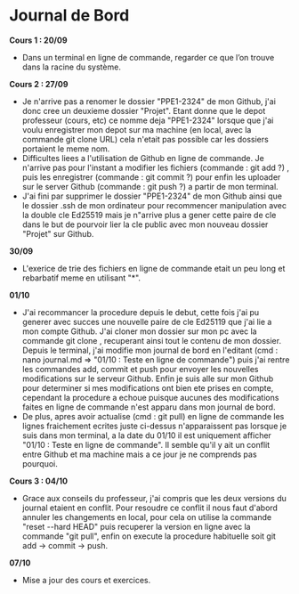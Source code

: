 # Journal de Bord

**Cours 1 : 20/09**
* Dans un terminal en ligne de commande, regarder ce que l’on trouve dans la racine du système.

**Cours 2 : 27/09** 
* Je n'arrive pas a renomer le dossier "PPE1-2324" de mon Github, j'ai donc cree 
un deuxieme dossier "Projet". Etant donne que le depot professeur (cours, etc) ce nomme deja 
"PPE1-2324" lorsque que j'ai voulu enregistrer mon depot sur ma machine (en local, avec la 
commande git clone URL) cela n'etait pas possible car les dossiers portaient le meme nom. 
* Difficultes liees a l'utilisation de Github en ligne de commande. Je n'arrive pas pour l'instant 
a modifier les fichiers (commande : git add ?) , puis les enregistrer (commande : git commit ?) 
pour enfin les uploader sur le server Github (commande : git push ?) a partir de mon terminal. 
* J'ai fini par supprimer le dossier "PPE1-2324" de mon Github ainsi que le dossier .ssh de mon 
ordinateur pour recommencer manipulation avec la double cle Ed25519 mais je n"arrive plus a gener 
cette paire de cle dans le but de pourvoir lier la cle public avec mon nouveau dossier "Projet" 
sur Github.

**30/09** 
* L'exerice de trie des fichiers en ligne de commande etait un peu long et rebarbatif 
meme en utilisant "*".

**01/10** 
* J'ai recommancer la procedure depuis le debut, cette fois j'ai pu generer avec succes une 
nouvelle paire de cle Ed25119 que j'ai lie a mon compte Github. J'ai cloner mon dossier sur mon 
pc avec la commande git clone <URL SSH>, recuperant ainsi tout le contenu de mon dossier. Depuis 
le terminal, j'ai modifie mon journal de bord en l'editant (cmd : nano journal.md => "01/10 : 
Teste en ligne de commande") puis j'ai rentre les commandes add, commit et push pour envoyer les 
nouvelles modifications sur le serveur Github. Enfin je suis alle sur mon Github pour determiner 
si mes modifications ont bien ete prises en compte, cependant la procedure a echoue puisque 
aucunes des modifications faites en ligne de commande n'est apparu dans mon journal de bord. 
* De plus, apres avoir actualise (cmd : git pull) en ligne de commande les lignes fraichement ecrites 
juste ci-dessus n'apparaissent pas lorsque je suis dans mon terminal, a la date du 01/10 il est 
uniquement afficher "01/10 : Teste en ligne de commande". Il semble qu'il y ait un conflit entre 
Github et ma machine mais a ce jour je ne comprends pas pourquoi.

**Cours 3 : 04/10** 
* Grace aux conseils du professeur, j'ai compris que les deux versions du journal 
etaient en conflit. Pour resoudre ce conflit il nous faut d'abord annuler les changements en 
local, pour cela on utilise la commande "reset --hard HEAD" puis recuperer la version en ligne 
avec la commande "git pull", enfin on execute la procedure habituelle soit git add -> commit -> push.

**07/10**
* Mise a jour des cours et exercices.

